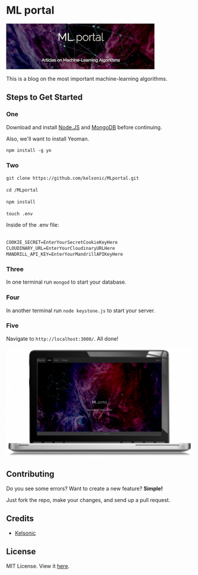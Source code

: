 # ML portal

![MLportal](/public/images/readme-logo.png)

This is a blog on the most important machine-learning algorithms.

## Steps to Get Started

### One

Download and install [Node.JS](https://nodejs.org/en/download/) and [MongoDB](https://www.mongodb.com/download-center) before continuing.

Also, we'll want to install Yeoman.

```
npm install -g yo
```

### Two

```
git clone https://github.com/kelsonic/MLportal.git

cd /MLportal

npm install

touch .env
```

Inside of the .env file:

```

COOKIE_SECRET=EnterYourSecretCookieKeyHere
CLOUDINARY_URL=EnterYourCloudinaryURLHere
MANDRILL_API_KEY=EnterYourMandrillAPIKeyHere

```

### Three

In one terminal run `mongod` to start your database.

### Four

In another terminal run `node keystone.js` to start your server.

### Five

Navigate to `http://localhost:3000/`. All done!

![MLportal example](/public/images/readme-image.jpg)

## Contributing

Do you see some errors? Want to create a new feature? **Simple!** 

Just fork the repo, make your changes, and send up a pull request.

## Credits

* [Kelsonic](https://github.com/kelsonic)

## License

MIT License. View it [here](LICENSE).